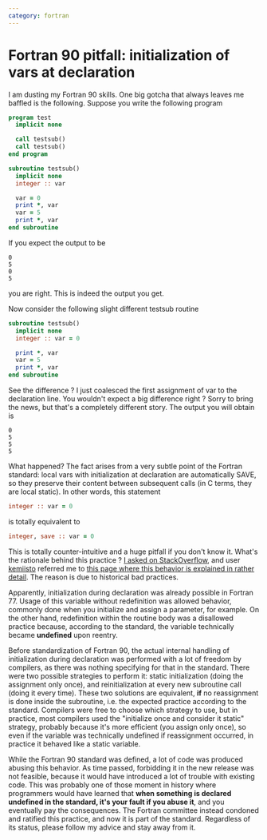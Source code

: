 ```yaml
---
category: fortran
---
```

Fortran 90 pitfall: initialization of vars at declaration
=========================================================

I am dusting my Fortran 90 skills. One big gotcha that always leaves me
baffled is the following. Suppose you write the following program

```fortran
program test
  implicit none

  call testsub()
  call testsub()
end program

subroutine testsub()
  implicit none
  integer :: var

  var = 0
  print *, var
  var = 5
  print *, var
end subroutine
```

If you expect the output to be

```
0
5
0
5
```

you are right. This is indeed the output you get.

Now consider the following slight different testsub routine

```fortran
subroutine testsub()
  implicit none
  integer :: var = 0

  print *, var
  var = 5
  print *, var
end subroutine
```

See the difference ? I just coalesced the first assignment of var to the
declaration line. You wouldn\'t expect a big difference right ? Sorry to
bring the news, but that\'s a completely different story. The output you
will obtain is

```
0
5
5
5
```

What happened? The fact arises from a very subtle point of the Fortran
standard: local vars with initialization at declaration are
automatically SAVE, so they preserve their content between subsequent
calls (in C terms, they are local static). In other words, this
statement

```fortran
integer :: var = 0
```

is totally equivalent to

```fortran
integer, save :: var = 0
```

This is totally counter-intuitive and a huge pitfall if you don\'t know
it. What\'s the rationale behind this practice ? [I asked on
StackOverflow](http://stackoverflow.com/questions/3352741/fortran-assignment-on-declaration-and-save-attribute-gotcha),
and user [kemiisto](http://stackoverflow.com/users/153349/kemiisto)
referred me to [this page where this behavior is explained in rather
detail](http://www.rhinocerus.net/forum/lang-fortran/92384-initialization-local-variables.html).
The reason is due to historical bad practices.

Apparently, initialization during declaration was already possible in
Fortran 77. Usage of this variable without redefinition was allowed
behavior, commonly done when you initialize and assign a parameter, for
example. On the other hand, redefinition within the routine body was a
disallowed practice because, according to the standard, the variable
technically became **undefined** upon reentry.

Before standardization of Fortran 90, the actual internal handling of
initialization during declaration was performed with a lot of freedom by
compilers, as there was nothing specifying for that in the standard.
There were two possible strategies to perform it: static initialization
(doing the assignment only once), and reinitialization at every new
subroutine call (doing it every time). These two solutions are
equivalent, **if** no reassignment is done inside the subroutine, i.e.
the expected practice according to the standard. Compilers were free to
choose which strategy to use, but in practice, most compilers used the
\"initialize once and consider it static\" strategy, probably because
it\'s more efficient (you assign only once), so even if the variable was
technically undefined if reassignment occurred, in practice it behaved
like a static variable.

While the Fortran 90 standard was defined, a lot of code was produced
abusing this behavior. As time passed, forbidding it in the new release
was not feasible, because it would have introduced a lot of trouble with
existing code. This was probably one of those moment in history where
programmers would have learned that **when something is declared
undefined in the standard, it\'s your fault if you abuse it**, and you
eventually pay the consequences. The Fortran committee instead condoned
and ratified this practice, and now it is part of the standard.
Regardless of its status, please follow my advice and stay away from it.
